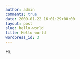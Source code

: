 ```yaml
---
author: admin
comments: true
date: 2009-01-22 16:01:29+00:00
layout: post
slug: hello-world
title: Hello world
wordpress_id: 3
---
```


Hi.
